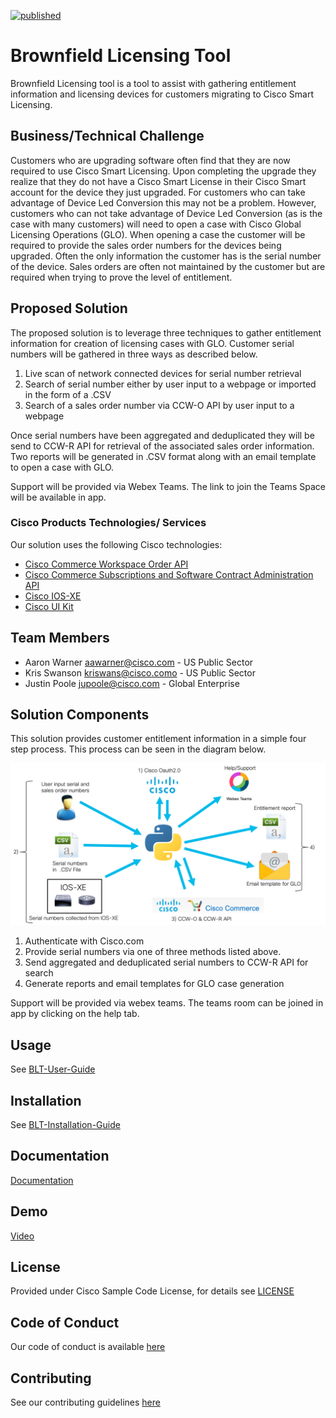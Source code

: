 [![published](https://static.production.devnetcloud.com/codeexchange/assets/images/devnet-published.svg)](https://developer.cisco.com/codeexchange/github/repo/aawarner/BLT-ASIC)

# Brownfield Licensing Tool

Brownfield Licensing tool is a tool to assist with gathering entitlement information and licensing devices 
for customers migrating to Cisco Smart Licensing. 


## Business/Technical Challenge
Customers who are upgrading software often find that they are now required to use Cisco Smart Licensing.
Upon completing the upgrade they realize that they do not have a Cisco Smart License in their Cisco
Smart account for the device they just upgraded. For customers who can take advantage of Device Led
Conversion this may not be a problem. However, customers who can not take advantage of Device Led Conversion 
(as is the case with many customers) will need to open a case with Cisco Global Licensing Operations (GLO). When opening a
case the customer will be required to provide the sales order numbers for the devices being upgraded. Often the 
only information the customer has is the serial number of the device. Sales orders are often not maintained by the customer 
but are required when trying to prove the level of entitlement.

## Proposed Solution

The proposed solution is to leverage three techniques to gather entitlement information for creation of licensing cases
with GLO. Customer serial numbers will be gathered in three ways as described below.

1) Live scan of network connected devices for serial number retrieval
2) Search of serial number either by user input to a webpage or imported in the form of a .CSV
3) Search of a sales order number via CCW-O API by user input to a webpage

Once serial numbers have been aggregated and deduplicated they will be send to CCW-R API for retrieval of
the associated sales order information. Two reports will be generated in .CSV format along with an email 
template to open a case with GLO.

Support will be provided via Webex Teams. The link to join the Teams Space will be available in app.

### Cisco Products Technologies/ Services

Our solution uses the following Cisco technologies:

* [Cisco Commerce Workspace Order API](https://apiconsole.cisco.com)
* [Cisco Commerce Subscriptions and Software Contract Administration API](https://apiconsole.cisco.com)
* [Cisco IOS-XE](https://www.cisco.com/c/en/us/products/ios-nx-os-software/ios-xe/index.html)
* [Cisco UI Kit](https://developer.cisco.com/site/uiux/)

## Team Members

* Aaron Warner <aawarner@cisco.com> - US Public Sector
* Kris Swanson <kriswans@cisco.como> - US Public Sector
* Justin Poole <jupoole@cisco.com> - Global Enterprise


## Solution Components

This solution provides customer entitlement information in a simple four step process.
This process can be seen in the diagram below.

![diagram](./BLT/docs/Picture1.png)

1) Authenticate with Cisco.com
2) Provide serial numbers via one of three methods listed above.
3) Send aggregated and deduplicated serial numbers to CCW-R API for search
4) Generate reports and email templates for GLO case generation

Support will be provided via webex teams. The teams room can be joined in app by clicking on the 
help tab.

## Usage

See [BLT-User-Guide](./BLT/docs/BLT-Install-Guide.pdf)

## Installation

See [BLT-Installation-Guide](./BLT/docs/BLT-Install-Guide.pdf)


## Documentation

[Documentation](./BLT/docs/)

## Demo

[Video](https://youtu.be/IpFk8tnwKl4)

## License

Provided under Cisco Sample Code License, for details see [LICENSE](./LICENSE)

## Code of Conduct

Our code of conduct is available [here](./CODE_OF_CONDUCT.md)

## Contributing

See our contributing guidelines [here](./CONTRIBUTING.md)
